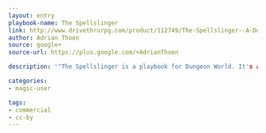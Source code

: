 ```yaml
---
layout: entry
playbook-name: The Spellslinger 
link: http://www.drivethrurpg.com/product/112749/The-Spellslinger--A-Dungeon-World-Playbook 
author: Adrian Thoen
source: google+
source-url: https://plus.google.com/+AdrianThoen

description: '"The Spellslinger is a playbook for Dungeon World. It's a combination of fast and deadly wand combat, and wild west lone gunman antics."'

categories:
- magic-user

tags:
- commercial
- cc-by
---
```

